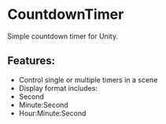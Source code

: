 # CountdownTimer
Simple countdown timer for Unity.

## Features:
- Control single or multiple timers in a scene
- Display format includes:
-   Second
-   Minute:Second
-   Hour:Minute:Second
